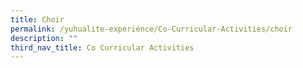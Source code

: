 ```yaml
---
title: Choir
permalink: /yuhualite-experience/Co-Curricular-Activities/choir
description: ""
third_nav_title: Co Curricular Activities
---
```

